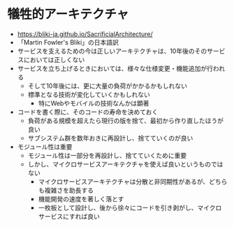 # 犠牲的アーキテクチャ

- https://bliki-ja.github.io/SacrificialArchitecture/
- 「Martin Fowler's Bliki」の日本語訳
- サービスを支えるための今は正しいアーキテクチャは、10年後のそのサービスにおいては正しくない
- サービスを立ち上げるときにおいては、様々な仕様変更・機能追加が行われる
  - そして10年後には、更に大量の負荷がかかるかもしれない
  - 標準となる技術が変化していくかもしれない
    - 特にWebやモバイルの技術なんかは顕著
- コードを書く際に、そのコードの寿命を決めておく
  - 負荷がある規模を超えたら現行の版を捨て、最初から作り直したほうが良い
  - サブシステム群を数年おきに再設計し、捨てていくのが良い
- モジュール性は重要
  - モジュール性は一部分を再設計し、捨てていくために重要
  - しかし、マイクロサービスアーキテクチャを使えば良いというものではない
    - マイクロサービスアーキテクチャは分散と非同期性があるが、どちらも複雑さを助長する
    - 機能開発の速度を著しく落とす
    - 一枚板として設計し、後から徐々にコードを引き剥がし、マイクロサービスにすれば良い
